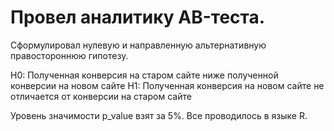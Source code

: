 # Провел аналитику AB-теста. 

Сформулировал нулевую и направленную альтернативную правостороннюю гипотезу.

H0: Полученная конверсия на старом сайте ниже полученной конверсии на новом сайте
H1: Полученная конверсия на новом сайте не отличается от конверсии на старом сайте

Уровень значимости p_value взят за 5%. Все проводилось в языке R.
